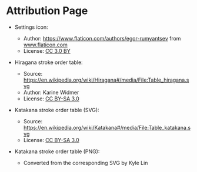 # Attribution Page

- Settings icon:

  - Author: https://www.flaticon.com/authors/egor-rumyantsev from www.flaticon.com
  - License: [CC 3.0 BY](https://creativecommons.org/licenses/by/3.0/)

- Hiragana stroke order table:

  - Source: https://en.wikipedia.org/wiki/Hiragana#/media/File:Table_hiragana.svg
  - Author: Karine Widmer
  - License: [CC BY-SA 3.0](https://creativecommons.org/licenses/by-sa/3.0/)

- Katakana stroke order table (SVG):

  - Source: https://en.wikipedia.org/wiki/Katakana#/media/File:Table_katakana.svg
  - License: [CC BY-SA 3.0](https://creativecommons.org/licenses/by-sa/3.0/)

- Katakana stroke order table (PNG):
  - Converted from the corresponding SVG by Kyle Lin
